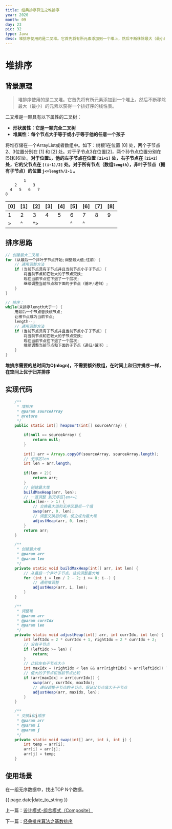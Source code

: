 ```yaml
---
title: 经典排序算法之堆排序
year: 2020
month: 09
day: 23
pic: 32
type: Java
desc: 堆排序使用的是二叉堆。它首先将有所元素添加到一个堆上，然后不断移除最大（最小）的元素以获得一个排好序的线性表。...
---
```


# 堆排序

## 背景原理

> 堆排序使用的是二叉堆。它首先将有所元素添加到一个堆上，然后不断移除最大（最小）的元素以获得一个排好序的线性表。

二叉堆是一颗具有以下属性的二叉树：

- **形状属性：它是一颗完全二叉树**
- **堆属性：每个节点大于等于或小于等于他的任意一个孩子**

将堆存储在一个ArrayList或者数组中。如下：树根1在位置 [0] 处，两个子节点2、3位置分别在 [1] 和 [2] 处。对于子节点3在位置[2]，两个孙节点位置分别在[5]和[6]处。**对于位置`i`，他的左子节点在位置 `[2i+1]` 处，右子节点在 `[2i+2]` 处，它的父节点在 `[(i-1)/2]` 处。对于所有节点（数组`length`），非叶子节点（拥有子节点）的位置 `j<=length/2-1` 。**


```
        1
    2       3
  4   5   6   7
8
```

[0] | [1] | [2] | [3] | [4] | [5] | [6] | [7] | [8] 
---|---|---|---|---|---|---|---|---
1 | 2 | 3 | 4 | 5 | 6 | 7 | 8 | 9
> | ^ | ^> |  |  | ^ | ^ |  |   

## 排序思路

```java
// 创建最大二叉堆：
for (从最后一个非叶子节点开始;调整最大值;往前) {
    // 通用调整方法
    if (当前节点具有子节点并且当前节点小于子节点) {
        将当前节点和它较大的子节点交换;
        现在当前节点往下退了一个层次;
        继续调整当前节点和下面的子节点（循环/递归）;
    }
}

// 排序：
while(未排序length大于一) {
    用最后一个节点替换根节点;
    让根节点成为当前节点;
    length--;
    // 通用调整方法
    if (当前节点具有子节点并且当前节点小于子节点) {
        将当前节点和它较大的子节点交换;
        现在当前节点往下退了一个层次;
        继续调整当前节点和下面的子节点（递归/循环）;
    }
}
```

**堆排序需要的总时间为O(nlogn)，不需要额外数组，在时间上和归并排序一样，在空间上优于归并排序**

## 实现代码

```java
    /**
     * 堆排序
     * @param sourceArray
     * @return
     */
    public static int[] heapSort(int[] sourceArray) {

        if(null == sourceArray) {
            return null;
        }
        
        int[] arr = Arrays.copyOf(sourceArray, sourceArray.length);
        // 无序区len
        int len = arr.length;
        
        if(len < 2){
            return arr;
        }
        // 创建最大堆
        buildMaxHeap(arr, len);
        // 一直调整 到无序区len<=1
        while(len-- > 1) {
            // 交换最大值和无序区最后一个值
            swap(arr, 0, len);
            // 调整交换后的堆，使之成为最大堆
            adjustHeap(arr, 0, len);
        }
        return arr;
    }

    /**
     * 创建最大堆
     * @param arr
     * @param len
     */
    private static void buildMaxHeap(int[] arr, int len) {
        // 从最后一个非叶子节点，往前调整最大堆
        for (int i = len / 2 - 2; i >= 0; i--) {
            // 通用堆调整
            adjustHeap(arr, i, len);
        }
    }

    /**
     * 调整堆
     * @param arr
     * @param currIdx
     * @param len
     */
    private static void adjustHeap(int[] arr, int currIdx, int len) {
        int leftIdx = 2 * currIdx + 1, rightIdx = 2 * currIdx + 2;
        // 没有子节点
        if (leftIdx >= len) {
            return;
        }
        // 比较左右子节点大小
        int maxIdx = (rightIdx < len && arr[rightIdx] > arr[leftIdx]) ? rightIdx : leftIdx;
        // 值大的子节点和当前节点比较
        if (arr[maxIdx] > arr[currIdx]) {
            swap(arr, currIdx, maxIdx);
            // 递归调整子节点的子节点，保证父节点值大于子节点
            adjustHeap(arr, maxIdx, len);
        }
    }

    /**
     * 交换i和j顺序
     * @param arr
     * @param i
     * @param j
     */
    private static void swap(int[] arr, int i, int j) {
        int temp = arr[i];
        arr[i] = arr[j];
        arr[j] = temp;
    }
```

## 使用场景

在一组无序数据中，找出TOP N个数据。

{{ page.date|date_to_string }}

<p>上一篇：<a href="https://mr-lanlin.github.io/2020/09/22/设计模式-组合模式.html">设计模式-组合模式（Composite）</a></p>

<p>下一篇：<a href="https://mr-lanlin.github.io/2020/09/24/经典排序算法之基数排序.html">经典排序算法之基数排序</a></p>